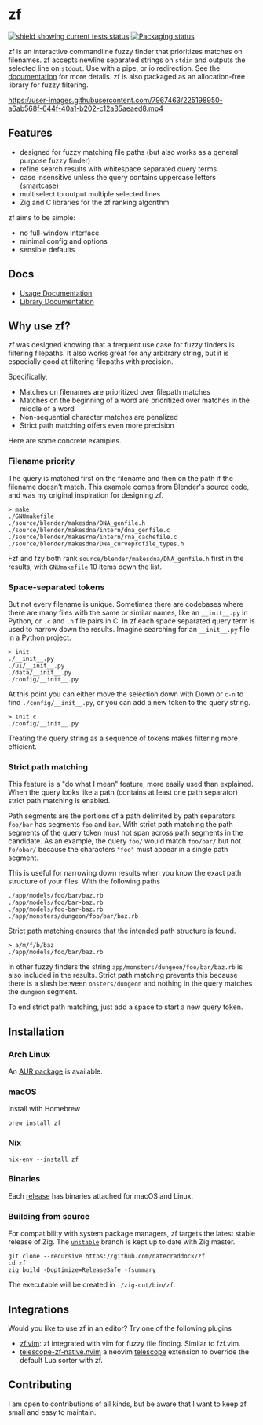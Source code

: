 # zf

[![shield showing current tests status](https://github.com/natecraddock/zf/actions/workflows/tests.yml/badge.svg)](https://github.com/natecraddock/zf/actions/workflows/tests.yml) [![Packaging status](https://repology.org/badge/tiny-repos/zf.svg)](https://repology.org/project/zf/versions)

zf is an interactive commandline fuzzy finder that prioritizes matches on filenames. zf accepts newline separated strings on `stdin` and outputs the selected line on `stdout`. Use with a pipe, or io redirection. See the [documentation](https://github.com/natecraddock/zf/blob/master/doc/zf.md) for more details. zf is also packaged as an allocation-free library for fuzzy filtering.

https://user-images.githubusercontent.com/7967463/225198950-a6ab568f-644f-40a1-b202-c12a35aeaed8.mp4

## Features

* designed for fuzzy matching file paths (but also works as a general purpose fuzzy finder)
* refine search results with whitespace separated query terms
* case insensitive unless the query contains uppercase letters (smartcase)
* multiselect to output multiple selected lines
* Zig and C libraries for the zf ranking algorithm

zf aims to be simple:
* no full-window interface
* minimal config and options
* sensible defaults

## Docs

* [Usage Documentation](https://github.com/natecraddock/zf/blob/master/doc/zf.md)
* [Library Documentation](https://github.com/natecraddock/zf/blob/master/doc/lib.md)

## Why use zf?

zf was designed knowing that a frequent use case for fuzzy finders is filtering filepaths. It also works great for any arbitrary string, but it is especially good at filtering filepaths with precision.

Specifically,

* Matches on filenames are prioritized over filepath matches
* Matches on the beginning of a word are prioritized over matches in the middle of a word
* Non-sequential character matches are penalized
* Strict path matching offers even more precision

Here are some concrete examples.

### Filename priority

The query is matched first on the filename and then on the path if the filename doesn't match. This example comes from Blender's source code, and was my original inspiration for designing zf.

```text
> make
./GNUmakefile
./source/blender/makesdna/DNA_genfile.h
./source/blender/makesdna/intern/dna_genfile.c
./source/blender/makesrna/intern/rna_cachefile.c
./source/blender/makesdna/DNA_curveprofile_types.h
```

Fzf and fzy both rank `source/blender/makesdna/DNA_genfile.h` first in the results, with `GNUmakefile` 10 items down the list.

### Space-separated tokens

But not every filename is unique. Sometimes there are codebases where there are many files with the same or similar names, like an `__init__.py` in Python, or `.c` and `.h` file pairs in C. In zf each space separated query term is used to narrow down the results. Imagine searching for an `__init__.py` file in a Python project.

```text
> init
./__init__.py
./ui/__init__.py
./data/__init__.py
./config/__init__.py
```

At this point you can either move the selection down with <kdb>Down</kbd> or `c-n` to find
`./config/__init__.py`, or you can add a new token to the query string.

```text
> init c
./config/__init__.py
```

Treating the query string as a sequence of tokens makes filtering more
efficient.

### Strict path matching

This feature is a "do what I mean" feature, more easily used than explained. When the query looks like a path (contains at least one path separator) strict path matching is enabled.

Path segments are the portions of a path delimited by path separators. `foo/bar` has segments `foo` and `bar`. With strict path matching the path segments of the query token must not span across path segments in the candidate. As an example, the query `foo/` would match `foo/bar/` but not `fo/obar/` because the characters `"foo"` must appear in a single path segment.

This is useful for narrowing down results when you know the exact path structure of your files. With the following paths

```
./app/models/foo/bar/baz.rb
./app/models/foo/bar-baz.rb
./app/models/foo-bar-baz.rb
./app/monsters/dungeon/foo/bar/baz.rb
```

Strict path matching ensures that the intended path structure is found.

```
> a/m/f/b/baz
./app/models/foo/bar/baz.rb
```

In other fuzzy finders the string `app/monsters/dungeon/foo/bar/baz.rb` is also included in the results. Strict path matching prevents this because there is a slash between `onsters/dungeon` and nothing in the query matches the `dungeon` segment.

To end strict path matching, just add a space to start a new query token.

## Installation

### Arch Linux

An [AUR package](https://aur.archlinux.org/packages/zf/) is available.

### macOS

Install with Homebrew

```
brew install zf
```

### Nix

```
nix-env --install zf
```

### Binaries

Each [release](https://github.com/natecraddock/zf/releases/latest) has binaries attached for macOS and Linux.

### Building from source

For compatibility with system package managers, zf targets the latest stable release of Zig. The [`unstable`](https://github.com/natecraddock/zf/tree/unstable) branch is kept up to date with Zig master.

```
git clone --recursive https://github.com/natecraddock/zf
cd zf
zig build -Doptimize=ReleaseSafe -fsummary
```

The executable will be created in `./zig-out/bin/zf`.

## Integrations

Would you like to use zf in an editor? Try one of the following plugins

* [zf.vim](https://github.com/ratfactor/zf.vim): zf integrated with vim for
  fuzzy file finding. Similar to fzf.vim.
* [telescope-zf-native.nvim](https://github.com/natecraddock/telescope-zf-native.nvim)
  a neovim [telescope](https://github.com/nvim-telescope/telescope.nvim)
  extension to override the default Lua sorter with zf.

## Contributing

I am open to contributions of all kinds, but be aware that I want to keep zf small and easy to maintain.
